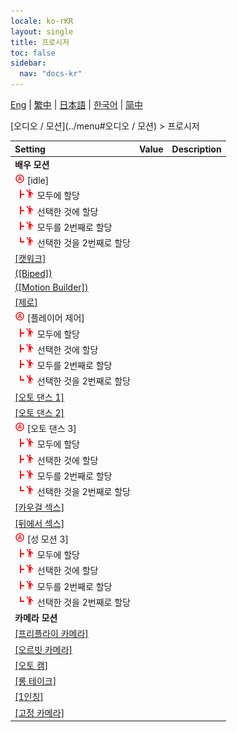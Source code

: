 ```yaml
---
locale: ko-rKR
layout: single
title: 프로시저
toc: false
sidebar:
  nav: "docs-kr"
---
```

[Eng](/dancexr/menu/2025.4/motion/procedural) | [繁中](/tw/dancexr/menu/2025.4/motion/procedural) | [日本語](/jp/dancexr/menu/2025.4/motion/procedural) | [한국어](/kr/dancexr/menu/2025.4/motion/procedural) | [简中](/zh/dancexr/menu/2025.4/motion/procedural)

[오디오 / 모션](../menu#오디오 / 모션) > 프로시저



| Setting | Value | Description |
| :--- | --- | :--- |
|<nobr> <b>배우 모션</b></nobr>|| 
|<nobr><img src="/images/icon/ic_auto_round.png" alt="auto round icon"/> [idle]</nobr>|| 
|<nobr><img src="/images/icon/ic_line_t.png"/><img src="/images/icon/ic_motion.png" alt="motion icon"/> 모두에 할당</nobr>|| 
|<nobr><img src="/images/icon/ic_line_t.png"/><img src="/images/icon/ic_motion.png" alt="motion icon"/> 선택한 것에 할당</nobr>|| 
|<nobr><img src="/images/icon/ic_line_t.png"/><img src="/images/icon/ic_motion.png" alt="motion icon"/> 모두를 2번째로 할당</nobr>|| 
|<nobr><img src="/images/icon/ic_line_l.png"/><img src="/images/icon/ic_motion.png" alt="motion icon"/> 선택한 것을 2번째로 할당</nobr>|| 
| [[캣워크]](catwalk) |
| [([Biped])](biped) |
| [([Motion Builder])](motion_builder) |
| [[제로]](zero) |
|<nobr><img src="/images/icon/ic_auto_round.png" alt="auto round icon"/> [플레이어 제어]</nobr>|| 
|<nobr><img src="/images/icon/ic_line_t.png"/><img src="/images/icon/ic_motion.png" alt="motion icon"/> 모두에 할당</nobr>|| 
|<nobr><img src="/images/icon/ic_line_t.png"/><img src="/images/icon/ic_motion.png" alt="motion icon"/> 선택한 것에 할당</nobr>|| 
|<nobr><img src="/images/icon/ic_line_t.png"/><img src="/images/icon/ic_motion.png" alt="motion icon"/> 모두를 2번째로 할당</nobr>|| 
|<nobr><img src="/images/icon/ic_line_l.png"/><img src="/images/icon/ic_motion.png" alt="motion icon"/> 선택한 것을 2번째로 할당</nobr>|| 
| [[오토 댄스 1]](auto_dance_1) |
| [[오토 댄스 2]](auto_dance_2) |
|<nobr><img src="/images/icon/ic_auto_round.png" alt="auto round icon"/> [오토 댄스 3]</nobr>|| 
|<nobr><img src="/images/icon/ic_line_t.png"/><img src="/images/icon/ic_motion.png" alt="motion icon"/> 모두에 할당</nobr>|| 
|<nobr><img src="/images/icon/ic_line_t.png"/><img src="/images/icon/ic_motion.png" alt="motion icon"/> 선택한 것에 할당</nobr>|| 
|<nobr><img src="/images/icon/ic_line_t.png"/><img src="/images/icon/ic_motion.png" alt="motion icon"/> 모두를 2번째로 할당</nobr>|| 
|<nobr><img src="/images/icon/ic_line_l.png"/><img src="/images/icon/ic_motion.png" alt="motion icon"/> 선택한 것을 2번째로 할당</nobr>|| 
| [[카우걸 섹스]](cowgirl_sex) |
| [[뒤에서 섹스]](sex_from_behind) |
|<nobr><img src="/images/icon/ic_auto_round.png" alt="auto round icon"/> [성 모션 3]</nobr>|| 
|<nobr><img src="/images/icon/ic_line_t.png"/><img src="/images/icon/ic_motion.png" alt="motion icon"/> 모두에 할당</nobr>|| 
|<nobr><img src="/images/icon/ic_line_t.png"/><img src="/images/icon/ic_motion.png" alt="motion icon"/> 선택한 것에 할당</nobr>|| 
|<nobr><img src="/images/icon/ic_line_t.png"/><img src="/images/icon/ic_motion.png" alt="motion icon"/> 모두를 2번째로 할당</nobr>|| 
|<nobr><img src="/images/icon/ic_line_l.png"/><img src="/images/icon/ic_motion.png" alt="motion icon"/> 선택한 것을 2번째로 할당</nobr>|| 
|<nobr> <b>카메라 모션</b></nobr>|| 
| [[프리플라이 카메라]](freefly_cam) |
| [[오르빗 카메라]](orbit_cam) |
| [[오토 캠]](auto_cam) |
| [[롱 테이크]](long_take) |
| [[1인칭]](first_person) |
| [[고정 카메라]](fixed_camera) |
